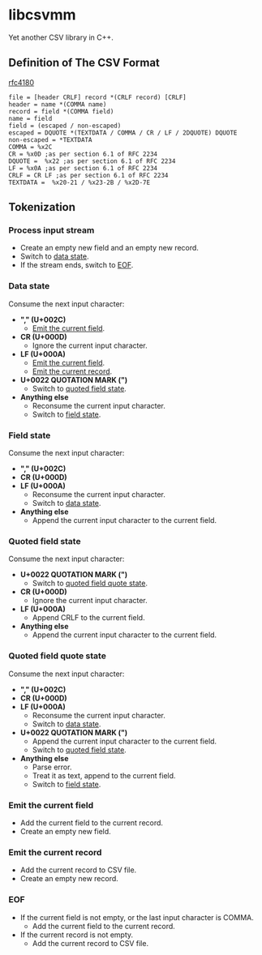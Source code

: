 # libcsvmm
Yet another CSV library in C++.

## Definition of The CSV Format
[rfc4180](http://tools.ietf.org/rfc/rfc4180.txt)
```
file = [header CRLF] record *(CRLF record) [CRLF]
header = name *(COMMA name)
record = field *(COMMA field)
name = field
field = (escaped / non-escaped)
escaped = DQUOTE *(TEXTDATA / COMMA / CR / LF / 2DQUOTE) DQUOTE
non-escaped = *TEXTDATA
COMMA = %x2C
CR = %x0D ;as per section 6.1 of RFC 2234
DQUOTE =  %x22 ;as per section 6.1 of RFC 2234
LF = %x0A ;as per section 6.1 of RFC 2234
CRLF = CR LF ;as per section 6.1 of RFC 2234
TEXTDATA =  %x20-21 / %x23-2B / %x2D-7E
```

## Tokenization

### Process input stream
- Create an empty new field and an empty new record.
- Switch to [data state](#data-state).
- If the stream ends, switch to [EOF](#eof).

### Data state
Consume the next input character:
- **"," (U+002C)**
  - [Emit the current field](#emit-the-current-field).
- **CR (U+000D)**
  - Ignore the current input character.
- **LF (U+000A)**
  - [Emit the current field](#emit-the-current-field).
  - [Emit the current record](#emit-the-current-record).
- **U+0022 QUOTATION MARK (")**
  - Switch to [quoted field state](#quoted-field-state).
- **Anything else**
  - Reconsume the current input character.
  - Switch to [field state](#field-state).

### Field state
Consume the next input character:
- **"," (U+002C)**
- **CR (U+000D)**
- **LF (U+000A)**
  - Reconsume the current input character.
  - Switch to [data state](#data-state).
- **Anything else**
  - Append the current input character to the current field.

### Quoted field state
Consume the next input character:
- **U+0022 QUOTATION MARK (")**
  - Switch to [quoted field quote state](#quoted-field-quote-state).
- **CR (U+000D)**
  - Ignore the current input character.
- **LF (U+000A)**
  - Append CRLF to the current field.
- **Anything else**
  - Append the current input character to the current field.

### Quoted field quote state
Consume the next input character:
- **"," (U+002C)**
- **CR (U+000D)**
- **LF (U+000A)**
  - Reconsume the current input character.
  - Switch to [data state](#data-state).
- **U+0022 QUOTATION MARK (")**
  - Append the current input character to the current field.
  - Switch to [quoted field state](#quoted-field-state).
- **Anything else**
  - Parse error.
  - Treat it as text, append to the current field.
  - Switch to [field state](#field-state).

### Emit the current field
- Add the current field to the current record.
- Create an empty new field.

### Emit the current record
- Add the current record to CSV file.
- Create an empty new record.

### EOF
- If the current field is not empty, or the last input character is COMMA.
  - Add the current field to the current record.
- If the current record is not empty.
  - Add the current record to CSV file.
